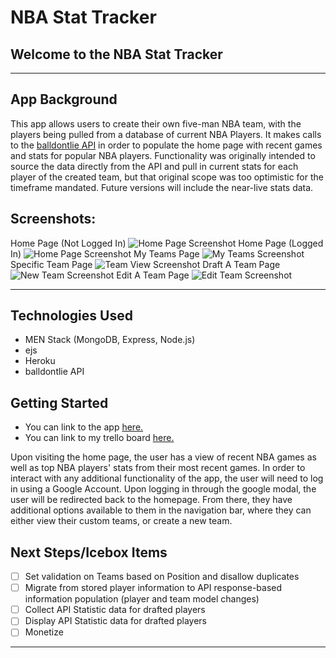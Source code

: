 # NBA Stat Tracker
## Welcome to the  NBA Stat Tracker
---

## App Background
This app allows users to create their own five-man NBA team, with the players being pulled from a database of current NBA Players. It makes calls to the [balldontlie API](https://www.balldontlie.io/#introduction) in order to populate the home page with recent games and stats for popular NBA players. Functionality was originally intended to source the data directly from the API and pull in current stats for each player of the created team, but that original scope was too optimistic for the timeframe mandated. Future versions will include the near-live stats data.




 
## Screenshots:
Home Page (Not Logged In)
![Home Page Screenshot](https://i.imgur.com/RMMZ7Rb.png)
Home Page (Logged In)
![Home Page Screenshot](https://i.imgur.com/cIJckhY.png)
My Teams Page
![My Teams Screenshot](https://i.imgur.com/eJQMm3y.png)
Specific Team Page
![Team View Screenshot](https://i.imgur.com/3bNaCTZ.png)
Draft A Team Page 
![New Team Screenshot](https://i.imgur.com/IgXN7HQ.png)
Edit A Team Page 
![Edit Team Screenshot](https://i.imgur.com/LtBX1YD.png)


---

## Technologies Used
- MEN Stack (MongoDB, Express, Node.js)
- ejs
- Heroku
- balldontlie API

## Getting Started
- You can link to the app [here.](https://nicks-nba-stat-tracker.herokuapp.com/)
- You can link to my trello board [here.](https://trello.com/invite/b/pk7EXPyy/843bf6a3d7c7b188bbfbcfe8f0c7fe24/ga-project-2-planning)

Upon visiting the home page, the user has a view of recent NBA games as well as top NBA players' stats from their most recent games. In order to interact with any additional functionality of the app, the user will need to log in using a Google Account. Upon logging in through the google modal, the user will be redirected back to the homepage. From there, they have additional options available to them in the navigation bar, where they can either view their custom teams, or create a new team.

## Next Steps/Icebox Items

- [ ] Set validation on Teams based on Position and disallow duplicates
- [ ] Migrate from stored player information to API response-based information population (player and team model changes)
- [ ] Collect API Statistic data for drafted players
- [ ] Display API Statistic data for drafted players
- [ ] Monetize

---